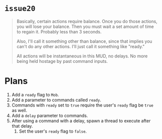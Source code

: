 `issue20`
=========
> Basically, certain actions require balance. Once you do those actions, you will lose your balance. Then you must wait a set amount of time to regain it. Probably less than 3 seconds.
>
> Also, I'll call it something other than balance, since that implies you can't do any other actions. I'll just call it something like "ready."
>
> All actions will be instantaneous in this MUD, no delays. No more being held hostage by past command inputs.

Plans
=====
1. Add a `ready` flag to `Mob`.
2. Add a parameter to commands called `ready`.
3. Commands with `ready` set to `true` require the user's `ready` flag be `true` as well.
4. Add a `delay` parameter to commands.
5. After using a command with a delay, spawn a thread to execute after that delay.
   1. Set the user's `ready` flag to `false`.
